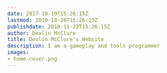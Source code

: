 ```yaml
---
date: 2017-10-19T15:26:15Z
lastmod: 2019-10-26T15:26:15Z
publishdate: 2018-11-23T15:26:15Z
author: Devlin McClure
title: Devlin McClure's Website
description: I am a gameplay and tools programmer
images:
- home-cover.png
---
```


